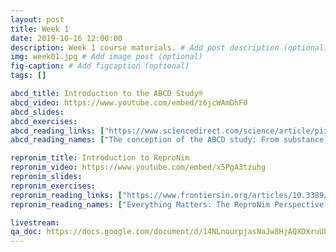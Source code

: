 ```yaml
---
layout: post
title: Week 1
date: 2019-10-16 12:00:00
description: Week 1 course materials. # Add post description (optional)
img: week01.jpg # Add image post (optional)
fig-caption: # Add figcaption (optional)
tags: []

abcd_title: Introduction to the ABCD Study®
abcd_video: https://www.youtube.com/embed/z6jcWAmDhF0
abcd_slides:
abcd_exercises:
abcd_reading_links: ["https://www.sciencedirect.com/science/article/pii/S1878929317300725", "https://www.sciencedirect.com/science/article/pii/S1878929317301883", "https://www.sciencedirect.com/science/article/pii/S1878929317302268"]
abcd_reading_names: ["The conception of the ABCD study: From substance use to a broad NIH collaboration", "Introduction (Developmental Cognitive Neuroscience)", "A description of the ABCD organizational structure and communication framework"]

repronim_title: Introduction to ReproNim
repronim_video: https://www.youtube.com/embed/x5PgA3tzuhg
repronim_slides:
repronim_exercises:
repronim_reading_links: ["https://www.frontiersin.org/articles/10.3389/fninf.2019.00001/full", "https://www.nature.com/articles/s41562-016-0021"]
repronim_reading_names: ["Everything Matters: The ReproNim Perspective on Reproducible Neuroimaging", "A manifesto for reproducible science"]

livestream:
qa_doc: https://docs.google.com/document/d/14NLnourpjasNaJw8HjAQXDXruULLYN4NK-yNzY0K1Xo/edit?usp=sharing
---
```

